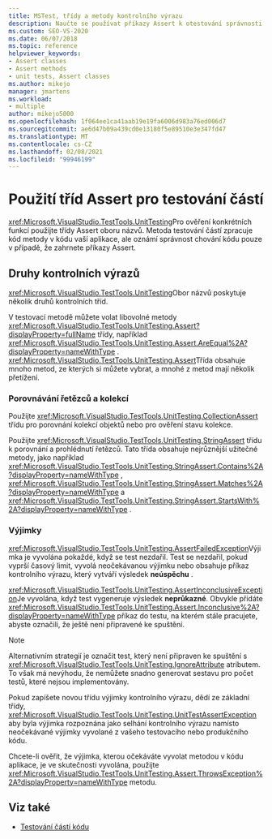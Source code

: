 ```yaml
---
title: MSTest, třídy a metody kontrolního výrazu
description: Naučte se používat příkazy Assert k otestování správnosti chování kódu během testování částí kódu vaší aplikace.
ms.custom: SEO-VS-2020
ms.date: 06/07/2018
ms.topic: reference
helpviewer_keywords:
- Assert classes
- Assert methods
- unit tests, Assert classes
ms.author: mikejo
manager: jmartens
ms.workload:
- multiple
author: mikejo5000
ms.openlocfilehash: 1f064ee1ca41aab19e19fa6006d983a76ed006d7
ms.sourcegitcommit: ae6d47b09a439cd0e13180f5e89510e3e347fd47
ms.translationtype: MT
ms.contentlocale: cs-CZ
ms.lasthandoff: 02/08/2021
ms.locfileid: "99946199"
---
```

# <a name="use-assert-classes-for-unit-testing"></a>Použití tříd Assert pro testování částí

<xref:Microsoft.VisualStudio.TestTools.UnitTesting>Pro ověření konkrétních funkcí použijte třídy Assert oboru názvů. Metoda testování částí zpracuje kód metody v kódu vaší aplikace, ale oznámí správnost chování kódu pouze v případě, že zahrnete příkazy Assert.

## <a name="kinds-of-asserts"></a>Druhy kontrolních výrazů

<xref:Microsoft.VisualStudio.TestTools.UnitTesting>Obor názvů poskytuje několik druhů kontrolních tříd.

V testovací metodě můžete volat libovolné metody <xref:Microsoft.VisualStudio.TestTools.UnitTesting.Assert?displayProperty=fullName> třídy, například <xref:Microsoft.VisualStudio.TestTools.UnitTesting.Assert.AreEqual%2A?displayProperty=nameWithType> . <xref:Microsoft.VisualStudio.TestTools.UnitTesting.Assert>Třída obsahuje mnoho metod, ze kterých si můžete vybrat, a mnohé z metod mají několik přetížení.

### <a name="compare-strings-and-collections"></a>Porovnávání řetězců a kolekcí

Použijte <xref:Microsoft.VisualStudio.TestTools.UnitTesting.CollectionAssert> třídu pro porovnání kolekcí objektů nebo pro ověření stavu kolekce.

Použijte <xref:Microsoft.VisualStudio.TestTools.UnitTesting.StringAssert> třídu k porovnání a prohlédnutí řetězců. Tato třída obsahuje nejrůznější užitečné metody, jako například <xref:Microsoft.VisualStudio.TestTools.UnitTesting.StringAssert.Contains%2A?displayProperty=nameWithType> , <xref:Microsoft.VisualStudio.TestTools.UnitTesting.StringAssert.Matches%2A?displayProperty=nameWithType> a <xref:Microsoft.VisualStudio.TestTools.UnitTesting.StringAssert.StartsWith%2A?displayProperty=nameWithType> .

### <a name="exceptions"></a>Výjimky

<xref:Microsoft.VisualStudio.TestTools.UnitTesting.AssertFailedException>Výjimka je vyvolána pokaždé, když se test nezdařil. Test se nezdařil, pokud vyprší časový limit, vyvolá neočekávanou výjimku nebo obsahuje příkaz kontrolního výrazu, který vytváří výsledek **neúspěchu** .

<xref:Microsoft.VisualStudio.TestTools.UnitTesting.AssertInconclusiveException>Je vyvolána, když test vygeneruje výsledek **neprůkazné**. Obvykle přidáte <xref:Microsoft.VisualStudio.TestTools.UnitTesting.Assert.Inconclusive%2A?displayProperty=nameWithType> příkaz do testu, na kterém stále pracujete, abyste označili, že ještě není připravené ke spuštění.

> [!NOTE]
> Alternativním strategií je označit test, který není připraven ke spuštění s <xref:Microsoft.VisualStudio.TestTools.UnitTesting.IgnoreAttribute> atributem. To však má nevýhodu, že nemůžete snadno generovat sestavu pro počet testů, které nejsou implementovány.

Pokud zapíšete novou třídu výjimky kontrolního výrazu, dědí ze základní třídy, <xref:Microsoft.VisualStudio.TestTools.UnitTesting.UnitTestAssertException> aby byla výjimka rozpoznána jako selhání kontrolního výrazu namísto neočekávané výjimky vyvolané z vašeho testovacího nebo produkčního kódu.

Chcete-li ověřit, že výjimka, kterou očekáváte vyvolat metodou v kódu aplikace, je ve skutečnosti vyvolána, použijte <xref:Microsoft.VisualStudio.TestTools.UnitTesting.Assert.ThrowsException%2A?displayProperty=nameWithType> metodu.

## <a name="see-also"></a>Viz také

- [Testování částí kódu](../test/unit-test-your-code.md)

